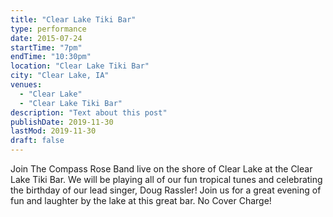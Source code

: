```yaml
---
title: "Clear Lake Tiki Bar"
type: performance
date: 2015-07-24
startTime: "7pm"
endTime: "10:30pm"
location: "Clear Lake Tiki Bar"
city: "Clear Lake, IA"
venues:
  - "Clear Lake"
  - "Clear Lake Tiki Bar"
description: "Text about this post"
publishDate: 2019-11-30
lastMod: 2019-11-30
draft: false
---
```


Join The Compass Rose Band live on the shore of Clear Lake at the Clear Lake Tiki Bar. We will be playing all of our fun tropical tunes and celebrating the birthday of our lead singer, Doug Rassler! Join us for a great evening of fun and laughter by the lake at this great bar. No Cover Charge!
